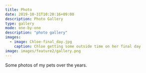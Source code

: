 ```yaml
---
title: Photo
date: 2019-10-31T10:20:16+09:00
description: Photo Gallery
type: gallery
mode: one-by-one
description: "photo gallery"
images:
  - image: Chloe-final_day.jpg
    caption: Chloe getting some outside time on her final day
image: images/feature2/gallery.png
---
```


Some photos of my pets over the years.
